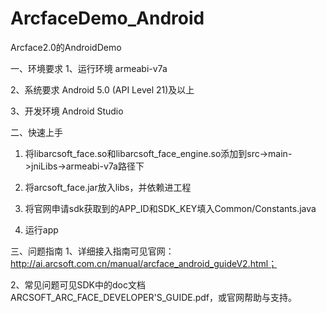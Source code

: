 # ArcfaceDemo_Android
Arcface2.0的AndroidDemo

一、环境要求
1、运行环境
armeabi-v7a

2、系统要求
Android 5.0 (API Level 21)及以上

3、开发环境
Android Studio

二、快速上手
1.	将libarcsoft_face.so和libarcsoft_face_engine.so添加到src->main->jniLibs->armeabi-v7a路径下

2.	将arcsoft_face.jar放入libs，并依赖进工程

3.	将官网申请sdk获取到的APP_ID和SDK_KEY填入Common/Constants.java

4.	运行app
 
三、问题指南
1、详细接入指南可见官网：http://ai.arcsoft.com.cn/manual/arcface_android_guideV2.html；

2、常见问题可见SDK中的doc文档ARCSOFT_ARC_FACE_DEVELOPER'S_GUIDE.pdf，或官网帮助与支持。

